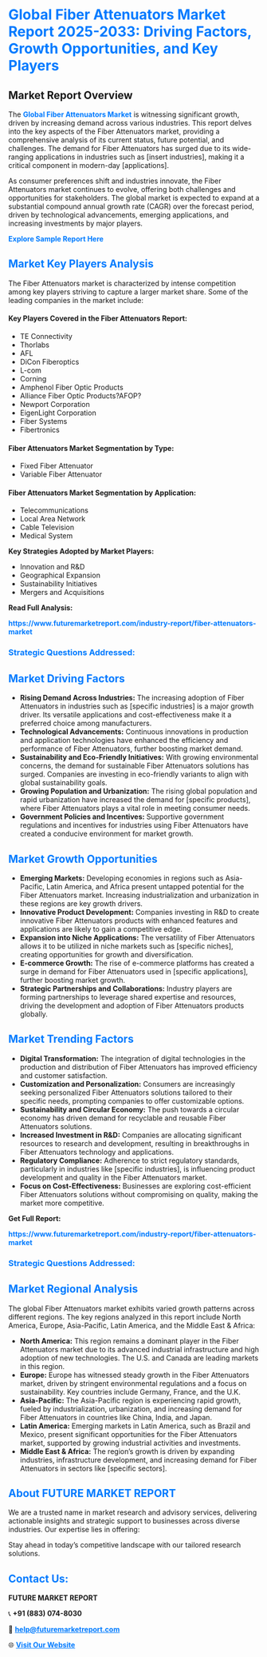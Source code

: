 <h1 style="color: #007BFF;">Global Fiber Attenuators Market Report 2025-2033: Driving Factors, Growth Opportunities, and Key Players</h1>

<section id="overview">
<h2>Market Report Overview</h2>
<p>The <a href="https://www.futuremarketreport.com/industry-report/fiber-attenuators-market" style="color: #007BFF; text-decoration: none;"><strong>Global Fiber Attenuators Market</strong></a> is witnessing significant growth, driven by increasing demand across various industries. This report delves into the key aspects of the Fiber Attenuators market, providing a comprehensive analysis of its current status, future potential, and challenges. The demand for Fiber Attenuators has surged due to its wide-ranging applications in industries such as [insert industries], making it a critical component in modern-day [applications].</p>
<p>As consumer preferences shift and industries innovate, the Fiber Attenuators market continues to evolve, offering both challenges and opportunities for stakeholders. The global market is expected to expand at a substantial compound annual growth rate (CAGR) over the forecast period, driven by technological advancements, emerging applications, and increasing investments by major players.</p>
</section>

<section id="overview">
<p><a href="https://www.futuremarketreport.com/request-sample/reportId=115723" style="color: #007BFF; text-decoration: none;"><strong>Explore Sample Report Here</strong></a></p>
</section>

<section id="key-players">
<h2 style="color: #007BFF;">Market Key Players Analysis</h2>
<p>The Fiber Attenuators market is characterized by intense competition among key players striving to capture a larger market share. Some of the leading companies in the market include:</p>
<h4>Key Players Covered in the Fiber Attenuators Report:</h4>
<ul><li>TE Connectivity</li><li>Thorlabs</li><li>AFL</li><li>DiCon Fiberoptics</li><li>L-com</li><li>Corning</li><li>Amphenol Fiber Optic Products</li><li>Alliance Fiber Optic Products?AFOP?</li><li>Newport Corporation</li><li>EigenLight Corporation</li><li>Fiber Systems</li><li>Fibertronics</li></ul>
<h4>Fiber Attenuators Market Segmentation by Type:</h4>
<ul><li>Fixed Fiber Attenuator</li><li>Variable Fiber Attenuator</li></ul>

<h4>Fiber Attenuators Market Segmentation by Application:</h4>
<ul><li>Telecommunications</li><li>Local Area Network</li><li>Cable Television</li><li>Medical System</li></ul>
<p><strong>Key Strategies Adopted by Market Players:</strong></p>
<ul>
<li>Innovation and R&D</li>
<li>Geographical Expansion</li>
<li>Sustainability Initiatives</li>
<li>Mergers and Acquisitions</li>
</ul>
</section>

<section>
<p><strong>Read Full Analysis: </strong></p><a href="https://www.futuremarketreport.com/industry-report/fiber-attenuators-market" style="color: #007BFF; text-decoration: none;"><strong>https://www.futuremarketreport.com/industry-report/fiber-attenuators-market</strong></a>
<h3 style="color: #007BFF;">Strategic Questions Addressed:</h3>
</section>

<section id="driving-factors">
<h2 style="color: #007BFF;">Market Driving Factors</h2>
<ul>
<li><strong>Rising Demand Across Industries:</strong> The increasing adoption of Fiber Attenuators in industries such as [specific industries] is a major growth driver. Its versatile applications and cost-effectiveness make it a preferred choice among manufacturers.</li>
<li><strong>Technological Advancements:</strong> Continuous innovations in production and application technologies have enhanced the efficiency and performance of Fiber Attenuators, further boosting market demand.</li>
<li><strong>Sustainability and Eco-Friendly Initiatives:</strong> With growing environmental concerns, the demand for sustainable Fiber Attenuators solutions has surged. Companies are investing in eco-friendly variants to align with global sustainability goals.</li>
<li><strong>Growing Population and Urbanization:</strong> The rising global population and rapid urbanization have increased the demand for [specific products], where Fiber Attenuators plays a vital role in meeting consumer needs.</li>
<li><strong>Government Policies and Incentives:</strong> Supportive government regulations and incentives for industries using Fiber Attenuators have created a conducive environment for market growth.</li>
</ul>
</section>

<section id="growth-opportunities">
<h2 style="color: #007BFF;">Market Growth Opportunities</h2>
<ul>
<li><strong>Emerging Markets:</strong> Developing economies in regions such as Asia-Pacific, Latin America, and Africa present untapped potential for the Fiber Attenuators market. Increasing industrialization and urbanization in these regions are key growth drivers.</li>
<li><strong>Innovative Product Development:</strong> Companies investing in R&D to create innovative Fiber Attenuators products with enhanced features and applications are likely to gain a competitive edge.</li>
<li><strong>Expansion into Niche Applications:</strong> The versatility of Fiber Attenuators allows it to be utilized in niche markets such as [specific niches], creating opportunities for growth and diversification.</li>
<li><strong>E-commerce Growth:</strong> The rise of e-commerce platforms has created a surge in demand for Fiber Attenuators used in [specific applications], further boosting market growth.</li>
<li><strong>Strategic Partnerships and Collaborations:</strong> Industry players are forming partnerships to leverage shared expertise and resources, driving the development and adoption of Fiber Attenuators products globally.</li>
</ul>
</section>

<section id="trending-factors">
<h2 style="color: #007BFF;">Market Trending Factors</h2>
<ul>
<li><strong>Digital Transformation:</strong> The integration of digital technologies in the production and distribution of Fiber Attenuators has improved efficiency and customer satisfaction.</li>
<li><strong>Customization and Personalization:</strong> Consumers are increasingly seeking personalized Fiber Attenuators solutions tailored to their specific needs, prompting companies to offer customizable options.</li>
<li><strong>Sustainability and Circular Economy:</strong> The push towards a circular economy has driven demand for recyclable and reusable Fiber Attenuators solutions.</li>
<li><strong>Increased Investment in R&D:</strong> Companies are allocating significant resources to research and development, resulting in breakthroughs in Fiber Attenuators technology and applications.</li>
<li><strong>Regulatory Compliance:</strong> Adherence to strict regulatory standards, particularly in industries like [specific industries], is influencing product development and quality in the Fiber Attenuators market.</li>
<li><strong>Focus on Cost-Effectiveness:</strong> Businesses are exploring cost-efficient Fiber Attenuators solutions without compromising on quality, making the market more competitive.</li>
</ul>
</section>

<section>
<p><strong>Get Full Report: </strong></p><a href="https://www.futuremarketreport.com/industry-report/fiber-attenuators-market" style="color: #007BFF; text-decoration: none;"><strong>https://www.futuremarketreport.com/industry-report/fiber-attenuators-market</strong></a>
<h3 style="color: #007BFF;">Strategic Questions Addressed:</h3>
</section>


<section id="regional-analysis">
<h2 style="color: #007BFF;">Market Regional Analysis</h2>
<p>The global Fiber Attenuators market exhibits varied growth patterns across different regions. The key regions analyzed in this report include North America, Europe, Asia-Pacific, Latin America, and the Middle East & Africa:</p>
<ul>
<li><strong>North America:</strong> This region remains a dominant player in the Fiber Attenuators market due to its advanced industrial infrastructure and high adoption of new technologies. The U.S. and Canada are leading markets in this region.</li>
<li><strong>Europe:</strong> Europe has witnessed steady growth in the Fiber Attenuators market, driven by stringent environmental regulations and a focus on sustainability. Key countries include Germany, France, and the U.K.</li>
<li><strong>Asia-Pacific:</strong> The Asia-Pacific region is experiencing rapid growth, fueled by industrialization, urbanization, and increasing demand for Fiber Attenuators in countries like China, India, and Japan.</li>
<li><strong>Latin America:</strong> Emerging markets in Latin America, such as Brazil and Mexico, present significant opportunities for the Fiber Attenuators market, supported by growing industrial activities and investments.</li>
<li><strong>Middle East & Africa:</strong> The region’s growth is driven by expanding industries, infrastructure development, and increasing demand for Fiber Attenuators in sectors like [specific sectors].</li>
</ul>
</section>

<footer>
<h2 style="color: #007BFF;">About FUTURE MARKET REPORT</h2>
<p>We are a trusted name in market research and advisory services, delivering actionable insights and strategic support to businesses across diverse industries. Our expertise lies in offering:</p>

<p>Stay ahead in today’s competitive landscape with our tailored research solutions.</p>

<h2 style="color: #007BFF;">Contact Us:</h2>
<p><strong>FUTURE MARKET REPORT</strong></p>
<p>📞 <strong>+91 (883) 074-8030</strong></p>
<p>📧 <strong><a href="mailto:help@futuremarketreport.com" style="color: #007BFF;">help@futuremarketreport.com</a></strong></p>
<p>🌐 <strong><a href="https://www.futuremarketreport.com/" style="color: #007BFF;">Visit Our Website</a></strong></p>
</footer>